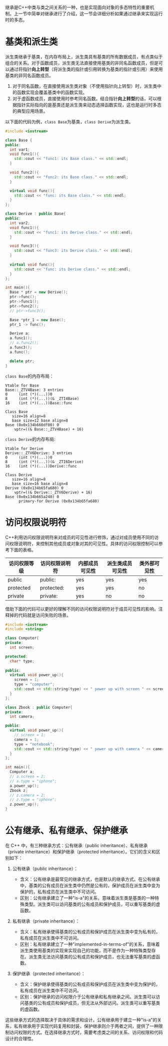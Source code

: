 继承是C++中类与类之间关系的一种，也是实现面向对象的多态特性的重要机制。上一节中简单对继承进行了介绍，这一节会详细分析如果通过继承来实现运行时的多态。  

# 基类和派生类
派生类继承于基类，在内存布局上，派生类具有基类的所有数据成员，有点类似于组合的关系。对于函数成员，派生类无法直接使用基类的非同名函数成员，但是可以通过将指针**向上转型**（将派生类的指针或引用转换为基类的指针或引用）来使用基类的非同名函数成员。
1. 对于同名函数，在直接使用派生类对象（不使用指针向上转型）时，派生类中的函数实现会覆盖基类中的函数实现。  
2. 对于虚函数成员，直接使用时参考同名函数。结合指针**向上转型**的话，可以根据指针实际指向的是基类还是派生类来动态选择函数实现，这也是运行时多态的典型应用场景。


以下面的代码为例，``class Base``为基类，``class Derive``为派生类。
```c++
#include <iostream>

class Base {
public:
  int var1;
  void func1(){
    std::cout << "func1: its Base class." << std::endl;
  } 

  void func2(){
    std::cout << "func2: its Base class." << std::endl;
  } 

  virtual void func(){
    std::cout << "func: its Base class." << std::endl;
  }
};

class Derive : public Base{
public:
  int var2;
  void func1(){
    std::cout << "func1: its Derive class." << std::endl;
  }

  void func3(){
    std::cout << "func3: its Derive class." << std::endl;
  }
  
  virtual void func(){
    std::cout << "func: its Derive class." << std::endl;
  }
};

int main(){
  Base * ptr = new Derive();
  ptr->func();
  ptr->func1();
  ptr->func2();
  // ptr->func3();

  Base *ptr_1 = new Base();
  ptr_1 -> func();

  Derive a;
  a.func1();
  // a.func2();
  a.func3();
  a.func();

  delete ptr;
}
```

``class Base``的内存布局：
```
Vtable for Base
Base::_ZTV4Base: 3 entries
0     (int (*)(...))0
8     (int (*)(...))(& _ZTI4Base)
16    (int (*)(...))Base::func

Class Base
   size=16 align=8
   base size=12 base align=8
Base (0x0x134b660df00) 0
    vptr=((& Base::_ZTV4Base) + 16)
```

``class Derive``的内存布局:
```
Vtable for Derive
Derive::_ZTV6Derive: 3 entries
0     (int (*)(...))0
8     (int (*)(...))(& _ZTI6Derive)
16    (int (*)(...))Derive::func

Class Derive
   size=16 align=8
   base size=16 base align=8
Derive (0x0x134b65fa680) 0
    vptr=((& Derive::_ZTV6Derive) + 16)
Base (0x0x134b665a240) 0
      primary-for Derive (0x0x134b65fa680)
```

# 访问权限说明符

C++利用访问权限说明符来对成员的可见性进行修饰，通过对成员使用不同的访问权限说明符，来控制其他成员或对象对其的可见性。具体的访问权限控制可以参考下面的表格。

|访问权限等级|访问权限说明符|内部成员可见性|派生类成员可见性|类外部可见性|  
|---|---|---|---|---|
|public|public:|yes|yes|yes|  
|protected|protected:|yes|yes|no|  
|private|private:|yes|no|no|  

借助下面的代码可以更好的理解不同的访问权限说明符对于成员可见性的影响。注释掉的代码就是访问失败的场景。
```c++
#include <iostream>
#include <string>

class Computer{
private:
  int screen;

protected:
  char* type;
  
public:
  virtual void power_up(){
    screen = 1;
    type = "computer";
    std::cout << std::string(type) << " power up with screen " << screen << std::endl;
  }
};

class Zbook : public Computer{
private:
  int camera;

public:
  virtual void power_up(){
    // screen = 1;
    camera = 1;
    type = "notebook";
    std::cout << std::string(type) << " power up with camera " << camera << std::endl;
  }
};

int main(){
  Computer a;
  // a.screen = 2;
  // a.type = "iphone";
  a.power_up();
  Zbook z;
  // z.camera = 2;
  // z.type = "iphone";
  z.power_up();
}
```

# 公有继承、私有继承、保护继承
在 C++ 中，有三种继承方式：公有继承（public inheritance）、私有继承（private inheritance）和保护继承（protected inheritance）。它们的含义和区别如下：

1. 公有继承（public inheritance）：
   - 含义：公有继承是最常见的继承方式，也是默认的继承方式。在公有继承中，基类的公有成员在派生类中仍然是公有的，保护成员在派生类中变为保护的，私有成员在派生类中不可访问。
   - 区别：公有继承建立了一种"is-a"的关系，意味着派生类是基类的一种特殊类型。派生类可以访问基类的公有成员和保护成员，可以重写基类的虚函数。

2. 私有继承（private inheritance）：
   - 含义：私有继承使得基类的公有成员和保护成员在派生类中变为私有的，私有成员在派生类中不可访问。
   - 区别：私有继承建立了一种"implemented-in-terms-of"的关系，意味着派生类使用基类的实现来实现自己的功能，而不是作为一种特殊类型存在。派生类无法访问基类的公有成员和保护成员，也无法重写基类的虚函数。

3. 保护继承（protected inheritance）：
   - 含义：保护继承使得基类的公有成员和保护成员在派生类中变为保护的，私有成员在派生类中不可访问。
   - 区别：保护继承的访问权限介于公有继承和私有继承之间。派生类可以访问基类的公有成员和保护成员，但无法从外部访问。派生类可以重写基类的虚函数。

这些继承方式的选择取决于具体的需求和设计。公有继承用于建立一种"is-a"的关系，私有继承用于实现代码复用和封装，保护继承则介于两者之间，提供了一种限制访问权限的方式。在选择继承方式时，需要考虑类之间的关系、访问权限和代码设计的合理性。